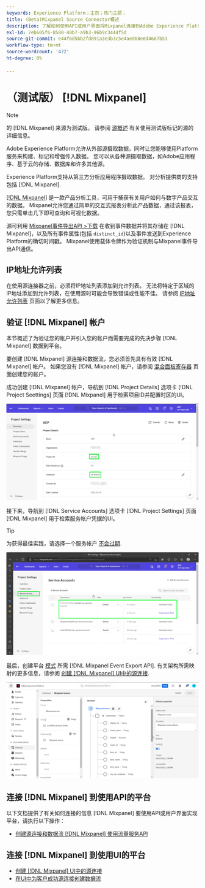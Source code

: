 ```yaml
---
keywords: Experience Platform；主页；热门主题；
title: (Beta)Mixpanel Source Connector概述
description: 了解如何使用API或用户界面将Mixpanel连接到Adobe Experience Platform。
exl-id: 7eb605f6-8580-40b7-a9b3-96b9c3444f5d
source-git-commit: e44f6d5bb2fd891a3e3b3c5e4aed68e8d4687b53
workflow-type: tm+mt
source-wordcount: '472'
ht-degree: 0%

---
```


# （测试版） [!DNL Mixpanel]

>[!NOTE]
>
>的 [!DNL Mixpanel] 来源为测试版。 请参阅 [源概述](../../home.md#terms-and-conditions) 有关使用测试版标记的源的详细信息。

Adobe Experience Platform允许从外部源摄取数据，同时让您能够使用Platform服务来构建、标记和增强传入数据。 您可以从各种源摄取数据，如Adobe应用程序、基于云的存储、数据库和许多其他源。

Experience Platform支持从第三方分析应用程序摄取数据。 对分析提供商的支持包括 [!DNL Mixpanel].

[[!DNL Mixpanel]](https://www.mixpanel.com) 是一款产品分析工具，可用于捕获有关用户如何与数字产品交互的数据。 Mixpanel允许您通过简单的交互式报表分析此产品数据，通过该报表，您只需单击几下即可查询和可视化数据。

源可利用 [Mixpanel事件导出API >下载](https://developer.mixpanel.com/reference/raw-event-export) 在收到事件数据并将其存储在 [!DNL Mixpanel]，以及所有事件属性(包括 `distinct_id`)以及事件发送到Experience Platform的确切时间戳。 Mixpanel使用载体令牌作为验证机制与Mixpanel事件导出API通信。

## IP地址允许列表

在使用源连接器之前，必须将IP地址列表添加到允许列表。 无法将特定于区域的IP地址添加到允许列表，在使用源时可能会导致错误或性能不佳。 请参阅 [IP地址允许列表](../../ip-address-allow-list.md) 页面以了解更多信息。

## 验证 [!DNL Mixpanel] 帐户

本节概述了为验证您的帐户并引入您的帐户而需要完成的先决步骤 [!DNL Mixpanel] 数据到平台。

要创建 [!DNL Mixpanel] 源连接和数据流，您必须首先具有有效 [!DNL Mixpanel] 帐户。 如果您没有 [!DNL Mixpanel] 帐户，请参阅 [混合面板寄存器](https://mixpanel.com/register/) 页面创建您的帐户。

成功创建 [!DNL Mixpanel] 帐户，导航到 [!DNL Project Details] 选项卡 [!DNL Project Seettings] 页面 [!DNL Mixpanel] 用于检索项目ID并配置时区的UI。

![mixpanel-project设置](../../images/tutorials/create/mixpanel-export-events/mixpanel-project-settings.png)

接下来，导航到 [!DNL Service Accounts] 选项卡 [!DNL Project Settings] 页面 [!DNL Mixpanel] 用于检索服务帐户凭据的UI。

>[!TIP]
>
>为获得最佳实践，请选择一个服务帐户 [不会过期](https://developer.mixpanel.com/reference/service-accounts#service-account-expiration).

![Mixpanel服务帐户](../../images/tutorials/create/mixpanel-export-events/mixpanel-service-account.png)

最后，创建平台 [模式](../../../xdm/schema/composition.md) 所需 [!DNL Mixpanel Event Export API]. 有关架构所需映射的更多信息，请参阅 [创建 [!DNL Mixpanel] UI中的源连接](../../tutorials/ui/create/analytics/mixpanel.md#additional-resources).

![创建架构](../../images/tutorials/create/mixpanel-export-events/schema.png)

## 连接 [!DNL Mixpanel] 到使用API的平台

以下文档提供了有关如何连接的信息 [!DNL Mixpanel] 要使用API或用户界面实现平台，请执行以下操作：

* [创建源连接和数据流 [!DNL Mixpanel] 使用流量服务API](../../tutorials/api/create/analytics/mixpanel.md)

## 连接 [!DNL Mixpanel] 到使用UI的平台

* [创建 [!DNL Mixpanel] UI中的源连接](../../tutorials/ui/create/analytics/mixpanel.md)
* [在UI中为客户成功源连接创建数据流](../../tutorials/ui/dataflow/analytics.md)
